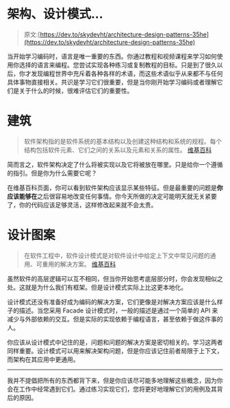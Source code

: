 # 架构、设计模式...

> 原文:[https://dev.to/skydevht/architecture-design-patterns-35he](https://dev.to/skydevht/architecture-design-patterns-35he)

当开始学习编码时，语言是唯一重要的东西。你通过教程和视频课程来学习如何使用你选择的语言来编程。您尝试实现各种练习或复制教程的目标。只是到了很久以后，你才发现编程世界中充斥着各种各样的术语，而这些术语似乎从来都不与任何具体事物直接相关。共识是学习它们很重要，但是当你刚开始学习编码或者理解它们是关于什么的时候，很难评估它们的重要性。

# [](#architecture)建筑

> 软件架构指的是软件系统的基本结构以及创建这种结构和系统的规程。每个结构包括软件元素、它们之间的关系以及元素和关系的属性。
> [维基百科](https://en.wikipedia.org/wiki/Software_architecture)

简而言之，软件架构决定了什么将被实现以及它将被放在哪里。只是给你一个遵循的指引。但是你为什么需要它呢？

在维基百科页面，你可以看到软件架构应该显示某些特征。但是最重要的问题是**你应该能够在**之后很容易地改变任何事情。你今天所做的决定可能明天就无关紧要了，你的代码应该足够灵活，这样修改起来就不会太贵。

# [](#design-patterns)设计图案

> 在软件工程中，软件设计模式是对软件设计中给定上下文中常见问题的通用、可重用的解决方案。
> [维基百科](https://en.wikipedia.org/wiki/Software_design_pattern)

虽然软件的高层逻辑可以互不相同，但当你开始思考底层部分时，你会发现相似之处。这就是为什么我们有框架。但是设计模式实际上比这更本地化。

设计模式还没有准备好成为编码的解决方案，它们更像是对解决方案应该是什么样子的描述。当您采用 Facade 设计模式时，一般的描述是通过一个简单的 API 来减少与外部依赖的交互。但是实际的实现依赖于编程语言，甚至依赖于做这件事的人。

你应该从设计模式中记住的是，问题和问题的解决方案是密切相关的。学习这两者同样重要。设计模式可以用来解决架构问题，但是你应该记住前者局限于上下文，而架构在其应用中更通用。

* * *

我并不提倡把所有的东西都背下来，但是你应该尽可能多地理解这些概念，因为你会在工作中经常遇到它们。通过练习实现它们，您将更好地理解它们的用例及其背后的原因。